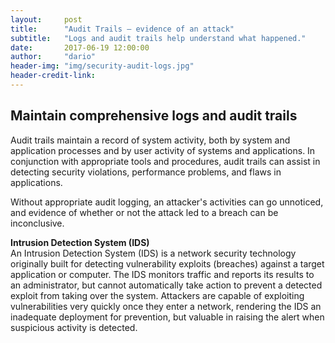 ```yaml
---
layout:     post
title:      "Audit Trails — evidence of an attack"
subtitle:   "Logs and audit trails help understand what happened."
date:       2017-06-19 12:00:00
author:     "dario"
header-img: "img/security-audit-logs.jpg"
header-credit-link:
---
```


## Maintain comprehensive logs and audit trails
Audit trails maintain a record of system activity, both by system and application processes and by user activity of systems and applications. In conjunction with appropriate tools and procedures, audit trails can assist in detecting security violations, performance problems, and flaws in applications.

Without appropriate audit logging, an attacker's activities can go unnoticed, and evidence of whether or not the attack led to a breach can be inconclusive.

**Intrusion Detection System (IDS)**  
An Intrusion Detection System (IDS) is a network security technology originally built for detecting vulnerability exploits (breaches) against a target application or computer. The IDS monitors traffic and reports its results to an administrator, but cannot automatically take action to prevent a detected exploit from taking over the system. Attackers are capable of exploiting vulnerabilities very quickly once they enter a network, rendering the IDS an inadequate deployment for prevention, but valuable in raising the alert when suspicious activity is detected.
